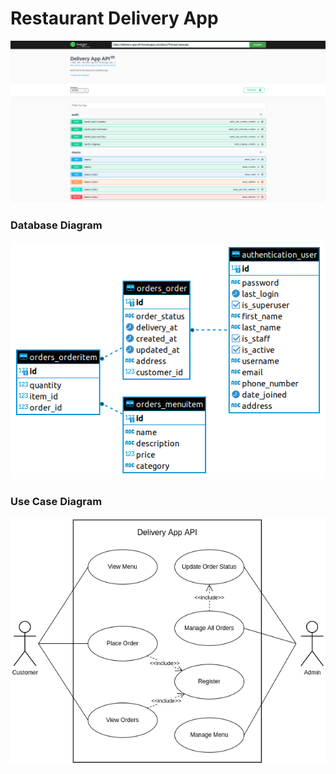 # Restaurant Delivery App

![screenshot](https://github.com/uliana-dzyoba/delivery-app-rest-api/blob/main/screen.png?raw=true)

### Database Diagram
![er](https://github.com/uliana-dzyoba/delivery-app-rest-api/blob/main/deliveryapp%20-%20public%20-%20orders_order.png?raw=true)

### Use Case Diagram
![usecases](https://github.com/uliana-dzyoba/delivery-app-rest-api/blob/main/use%20case.drawio.png?raw=true)
